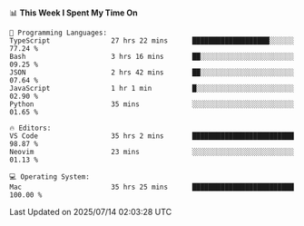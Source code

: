 <!--START_SECTION:waka-->
📊 **This Week I Spent My Time On** 

```text
💬 Programming Languages: 
TypeScript               27 hrs 22 mins      ███████████████████░░░░░░   77.24 % 
Bash                     3 hrs 16 mins       ██░░░░░░░░░░░░░░░░░░░░░░░   09.25 % 
JSON                     2 hrs 42 mins       ██░░░░░░░░░░░░░░░░░░░░░░░   07.64 % 
JavaScript               1 hr 1 min          █░░░░░░░░░░░░░░░░░░░░░░░░   02.90 % 
Python                   35 mins             ░░░░░░░░░░░░░░░░░░░░░░░░░   01.65 % 

🔥 Editors: 
VS Code                  35 hrs 2 mins       █████████████████████████   98.87 % 
Neovim                   23 mins             ░░░░░░░░░░░░░░░░░░░░░░░░░   01.13 % 

💻 Operating System: 
Mac                      35 hrs 25 mins      █████████████████████████   100.00 % 
```


 Last Updated on 2025/07/14 02:03:28 UTC
<!--END_SECTION:waka-->
